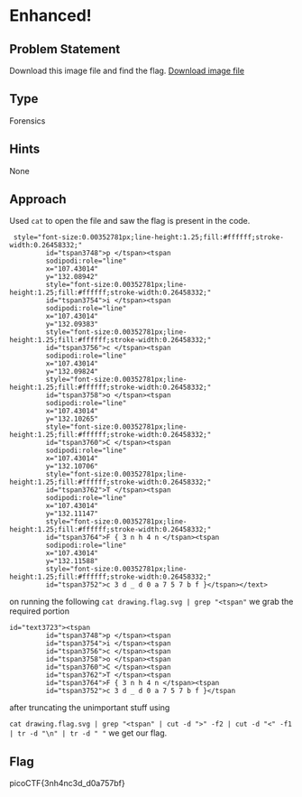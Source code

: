 # Enhanced!

## Problem Statement

Download this image file and find the flag.
[Download image file](https://artifacts.picoctf.net/c/138/drawing.flag.svg)
## Type

Forensics

## Hints

None

## Approach

Used `cat` to open the file and saw the flag is present in the code. 
```
 style="font-size:0.00352781px;line-height:1.25;fill:#ffffff;stroke-width:0.26458332;"
         id="tspan3748">p </tspan><tspan
         sodipodi:role="line"
         x="107.43014"
         y="132.08942"
         style="font-size:0.00352781px;line-height:1.25;fill:#ffffff;stroke-width:0.26458332;"
         id="tspan3754">i </tspan><tspan
         sodipodi:role="line"
         x="107.43014"
         y="132.09383"
         style="font-size:0.00352781px;line-height:1.25;fill:#ffffff;stroke-width:0.26458332;"
         id="tspan3756">c </tspan><tspan
         sodipodi:role="line"
         x="107.43014"
         y="132.09824"
         style="font-size:0.00352781px;line-height:1.25;fill:#ffffff;stroke-width:0.26458332;"
         id="tspan3758">o </tspan><tspan
         sodipodi:role="line"
         x="107.43014"
         y="132.10265"
         style="font-size:0.00352781px;line-height:1.25;fill:#ffffff;stroke-width:0.26458332;"
         id="tspan3760">C </tspan><tspan
         sodipodi:role="line"
         x="107.43014"
         y="132.10706"
         style="font-size:0.00352781px;line-height:1.25;fill:#ffffff;stroke-width:0.26458332;"
         id="tspan3762">T </tspan><tspan
         sodipodi:role="line"
         x="107.43014"
         y="132.11147"
         style="font-size:0.00352781px;line-height:1.25;fill:#ffffff;stroke-width:0.26458332;"
         id="tspan3764">F { 3 n h 4 n </tspan><tspan
         sodipodi:role="line"
         x="107.43014"
         y="132.11588"
         style="font-size:0.00352781px;line-height:1.25;fill:#ffffff;stroke-width:0.26458332;"
         id="tspan3752">c 3 d _ d 0 a 7 5 7 b f }</tspan></text>
```
on running the following `cat drawing.flag.svg | grep "<tspan"` we grab the required portion

```
id="text3723"><tspan
         id="tspan3748">p </tspan><tspan
         id="tspan3754">i </tspan><tspan
         id="tspan3756">c </tspan><tspan
         id="tspan3758">o </tspan><tspan
         id="tspan3760">C </tspan><tspan
         id="tspan3762">T </tspan><tspan
         id="tspan3764">F { 3 n h 4 n </tspan><tspan
         id="tspan3752">c 3 d _ d 0 a 7 5 7 b f }</tspan
```
after truncating the unimportant stuff using

`cat drawing.flag.svg | grep "<tspan" | cut -d ">" -f2 | cut -d "<" -f1 | tr -d "\n" | tr -d " "`
we get our flag.

## Flag

picoCTF{3nh4nc3d_d0a757bf}